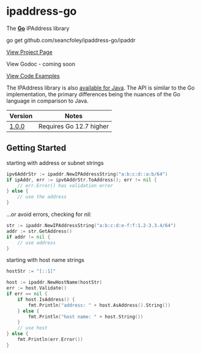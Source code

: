 # ipaddress-go

The [**Go**](https://golang.org/) IPAddress library

go get github.com/seancfoley/ipaddress-go/ipaddr

[View Project Page](https://seancfoley.github.io/IPAddress/)

View Godoc - coming soon

[View Code Examples](https://github.com/seancfoley/ipaddress-go/wiki/Code-Examples)

The IPAddress library is also [available for Java](https://github.com/seancfoley/IPAddress).  The API is similar to the Go implementation, the primary differences being the nuances of the Go language in comparison to Java.

Version | Notes         |
------- | ------------- |
[1.0.0](https://github.com/seancfoley/ipaddress-go/releases/tag/v1.0.0) | Requires Go 12.7 higher |

## Getting Started

starting with address or subnet strings
```go
ipv6AddrStr := ipaddr.NewIPAddressString("a:b:c:d::a:b/64")
if ipAddr, err := ipv6AddrStr.ToAddress(); err != nil {
	// err.Error() has validation error
} else {
	// use the address
}
```
...or avoid errors, checking for nil:
```go
str := ipaddr.NewIPAddressString("a:b:c:d:e-f:f:1.2-3.3.4/64")
addr := str.GetAddress()
if addr != nil {
	// use address
}
```
starting with host name strings
```go
hostStr := "[::1]"

host := ipaddr.NewHostName(hostStr)
err := host.Validate()
if err == nil {
	if host.IsAddress() {
		fmt.Println("address: " + host.AsAddress().String())
	} else {
		fmt.Println("host name: " + host.String())
	}
	// use host
} else {
	fmt.Println(err.Error())
}
```


